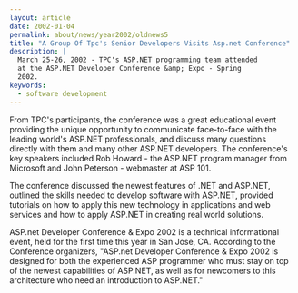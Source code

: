 ```yaml
---
layout: article
date: 2002-01-04
permalink: about/news/year2002/oldnews5
title: "A Group Of Tpc's Senior Developers Visits Asp.net Conference"
description: |
  March 25-26, 2002 - TPC's ASP.NET programming team attended
  at the ASP.NET Developer Conference &amp; Expo - Spring
  2002.
keywords:
  - software development
---
```


From TPC's participants, the conference was a great educational event providing the unique 
opportunity to communicate face-to-face with the leading world's ASP.NET professionals, and discuss 
many questions directly with them and many other ASP.NET developers. The conference's key speakers 
included Rob Howard - the ASP.NET program manager from Microsoft and John Peterson - webmaster at 
ASP 101.

The conference discussed the newest features of .NET and ASP.NET, outlined the skills needed to 
develop software with ASP.NET, provided tutorials on how to apply this new technology in 
applications and web services and how to apply ASP.NET in creating real world solutions.

ASP.net Developer Conference & Expo 2002 is a technical informational event, held for the first time 
this year in San Jose, CA. According to the Conference organizers, "ASP.net Developer Conference & 
Expo 2002 is designed for both the experienced ASP programmer who must stay on top of the newest 
capabilities of ASP.NET, as well as for newcomers to this architecture who need an introduction to ASP.NET."

